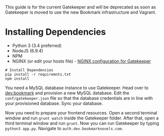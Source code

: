<!-- TITLE: Development Setup Guide (Old) -->

This guide is for the current Gatekeeper and will be deprecated as soon as Gatekeeper is moved to use the new Bookmark infrastructure and Vagrant.
# Installing Dependencies
- Python 3 (3.4 preferred)
- NodeJS (6.9.4)
- NPM
- NGINX (or edit your hosts file) - [NGINX configuration for Gatekeeper](https://raw.githubusercontent.com/Bookmark-Novels/Resources/master/Configuration%20Files/bookmark-nginx-local.conf)
```
# Install Dependencies
pip install -r requiremnts.txt
npm install
```
You need a MySQL database instance to use Gatekeeper. Head over to [dev.bookmark](https://dev.bookmark.services) and provision a new MySQL database. Edit the `conf/gatekeeper.json` file so that the database credentials are in line with your provisioned database. Sync your database.

Now you need to prepare your frontend resources. Open a second terminal window and run `grunt watch` inside the Gatekeeper folder. After that, open a third terminal window and run `grunt`. Now you can run Gatekeeper by typing `python3 app.py`. Navigate to `auth.dev.bookmarknovels.com`.